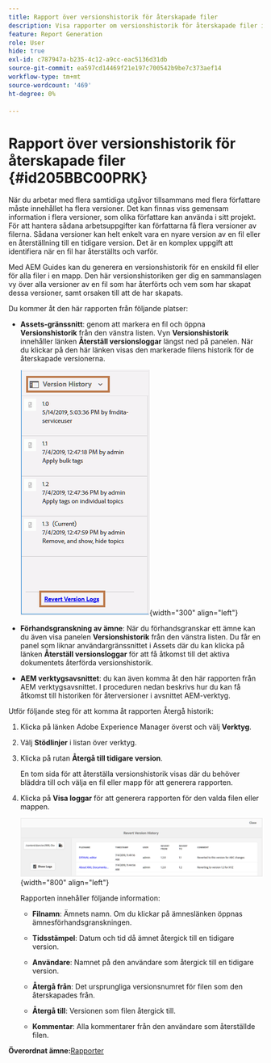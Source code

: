 ```yaml
---
title: Rapport över versionshistorik för återskapade filer
description: Visa rapporter om versionshistorik för återskapade filer i AEM Guides. Lär dig hur du får åtkomst till loggar för återversioner från Assets användargränssnitt, förhandsgranskning av ämnen och val av AEM-verktyg.
feature: Report Generation
role: User
hide: true
exl-id: c787947a-b235-4c12-a9cc-eac5136d31db
source-git-commit: ea597cd14469f21e197c700542b9be7c373aef14
workflow-type: tm+mt
source-wordcount: '469'
ht-degree: 0%

---
```


# Rapport över versionshistorik för återskapade filer {#id205BBC00PRK}

När du arbetar med flera samtidiga utgåvor tillsammans med flera författare måste innehållet ha flera versioner. Det kan finnas viss gemensam information i flera versioner, som olika författare kan använda i sitt projekt. För att hantera sådana arbetsuppgifter kan författarna få flera versioner av filerna. Sådana versioner kan helt enkelt vara en nyare version av en fil eller en återställning till en tidigare version. Det är en komplex uppgift att identifiera när en fil har återställts och varför.

Med AEM Guides kan du generera en versionshistorik för en enskild fil eller för alla filer i en mapp. Den här versionshistoriken ger dig en sammanslagen vy över alla versioner av en fil som har återförts och vem som har skapat dessa versioner, samt orsaken till att de har skapats.

Du kommer åt den här rapporten från följande platser:

- **Assets-gränssnitt**: genom att markera en fil och öppna **Versionshistorik** från den vänstra listen. Vyn **Versionshistorik** innehåller länken **Återställ versionsloggar** längst ned på panelen. När du klickar på den här länken visas den markerade filens historik för de återskapade versionerna.

  ![](images/revert-log-from-assets-ui.png){width="300" align="left"}

- **Förhandsgranskning av ämne**: När du förhandsgranskar ett ämne kan du även visa panelen **Versionshistorik** från den vänstra listen. Du får en panel som liknar användargränssnittet i Assets där du kan klicka på länken **Återställ versionsloggar** för att få åtkomst till det aktiva dokumentets återförda versionshistorik.

- **AEM verktygsavsnittet**: du kan även komma åt den här rapporten från AEM verktygsavsnittet. I proceduren nedan beskrivs hur du kan få åtkomst till historiken för återversioner i avsnittet AEM-verktyg.


Utför följande steg för att komma åt rapporten Återgå historik:

1. Klicka på länken Adobe Experience Manager överst och välj **Verktyg**.

1. Välj **Stödlinjer** i listan över verktyg.

1. Klicka på rutan **Återgå till tidigare version**.

   En tom sida för att återställa versionshistorik visas där du behöver bläddra till och välja en fil eller mapp för att generera rapporten.

1. Klicka på **Visa loggar** för att generera rapporten för den valda filen eller mappen.

   ![](images/revert-version-history-report.png){width="800" align="left"}

   Rapporten innehåller följande information:

   - **Filnamn**: Ämnets namn. Om du klickar på ämneslänken öppnas ämnesförhandsgranskningen.

   - **Tidsstämpel**: Datum och tid då ämnet återgick till en tidigare version.

   - **Användare**: Namnet på den användare som återgick till en tidigare version.

   - **Återgå från**: Det ursprungliga versionsnumret för filen som den återskapades från.

   - **Återgå till**: Versionen som filen återgick till.

   - **Kommentar**: Alla kommentarer från den användare som återställde filen.


**Överordnat ämne:**&#x200B;[&#x200B; Rapporter](reports-intro.md)
